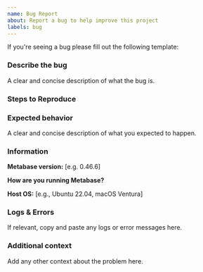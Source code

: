 ```yaml
---
name: Bug Report
about: Report a bug to help improve this project
labels: bug
---
```


If you're seeing a bug please fill out the following template:

### Describe the bug
A clear and concise description of what the bug is.

### Steps to Reproduce


### Expected behavior
A clear and concise description of what you expected to happen.

### Information
**Metabase version:** [e.g. 0.46.6]

**How are you running Metabase?**

**Host OS:** [e.g., Ubuntu 22.04, macOS Ventura]

### Logs & Errors
If relevant, copy and paste any logs or error messages here.

### Additional context
Add any other context about the problem here.
